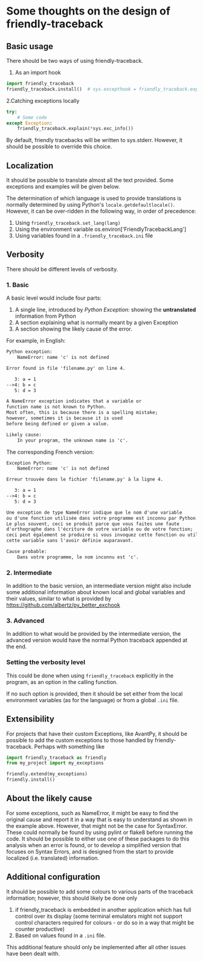 # Some thoughts on the design of friendly-traceback

## Basic usage

There should be two ways of using friendly-traceback.

1. As an import hook

```py
import friendly_traceback
friendly_traceback.install()  # sys.excepthook = friendly_traceback.explain
```

2.Catching exceptions locally

```py
try:
    # Some code
except Exception:
    friendly_traceback.explain(*sys.exc_info())
```

By default, friendly tracebacks will be written to sys.stderr.
However, it should be possible to override this choice.

## Localization

It should be possible to translate almost all the text provided.
Some exceptions and examples will be given below.

The determination of which language is used to provide translations
is normally determined by using Python's `locale.getdefaultlocale()`.
However, it can be over-ridden in the following way, in order
of precedence:

1. Using `friendly_traceback.set_lang(lang)`
2. Using the environment variable os.environ['FriendlyTracebackLang']
3. Using variables found in a `.friendly_traceback.ini` file

## Verbosity

There should be different levels of verbosity.

### 1. Basic

A basic level would include four parts:

  1. A single line, introduced by _Python Exception:_ showing the **untranslated** information from Python
  2. A section explaining what is normally meant by a given Exception
  3. A section showing the likely cause of the error.

For example, in English:

```txt
Python exception:
    NameError: name 'c' is not defined

Error found in file 'filename.py' on line 4.

   3: a = 1
-->4: b = c
   5: d = 3

A NameError exception indicates that a variable or
function name is not known to Python.
Most often, this is because there is a spelling mistake;
however, sometimes it is because it is used
before being defined or given a value.

Likely cause:
    In your program, the unknown name is 'c'.
```

The corresponding French version:

```txt
Exception Python:
    NameError: name 'c' is not defined

Erreur trouvée dans le fichier 'filename.py' à la ligne 4.

   3: a = 1
-->4: b = c
   5: d = 3

Une exception de type NameError indique que le nom d'une variable
ou d'une fonction utilisée dans votre programme est inconnu par Python.
Le plus souvent, ceci se produit parce que vous faites une faute
d'orthographe dans l'écriture de votre variable ou de votre fonction;
ceci peut également se produire si vous invoquez cette fonction ou utilisez
cette variable sans l'avoir définie auparavant.

Cause probable:
    Dans votre programme, le nom inconnu est 'c'.
```

### 2. Intermediate

In addition to the basic version, an intermediate version might also include some additional
information about known local and global variables and their values,
similar to what is provided by https://github.com/albertz/py_better_exchook

### 3. Advanced

In addition to what would be provided by the intermediate version,
the advanced version would have the normal Python traceback appended at the end.

### Setting the verbosity level

This could be done when using `friendly_traceback` explicitly in the
program, as an option in the calling function.

If no such option is provided, then it should be set either from
the local environment variables (as for the language) or from a global
`.ini` file.

## Extensibility

For projects that have their custom Exceptions, like AvantPy, it should
be possible to add the custom exceptions to those handled by
friendly-traceback.  Perhaps with something like

```py
import friendly_traceback as friendly
from my_project import my_exceptions

friendly.extend(my_exceptions)
friendly.install()
```

## About the likely cause

For some exceptions, such as NameError, it might be easy to find the
original cause and report it in a way that is easy to understand
as shown in the example above. However, that might not be the case
for SyntaxError.  These could normally be found by using pylint
or flake8 before running the code. It should be possible to either
use one of these packages to do this analysis when an error is found,
or to develop a simplified version that focuses on Syntax Errors,
and is designed from the start to provide localized (i.e. translated)
information.

## Additional configuration

It should be possible to add some colours to various parts of the
traceback information; however, this should likely be done only

1. if friendly_traceback is embedded in another application which has
   full control over its display (some terminal emulators might not
   support control characters required for colours - or do so in
   a way that might be counter productive)
2. Based on values found in a `.ini` file.

This additional feature should only be implemented after all other
issues have been dealt with.
